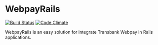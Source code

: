 # WebpayRails

[![Build Status](https://travis-ci.com/limcross/webpay_rails.svg?token=x5A97TEb4yuM38tPHvD3&branch=master)](https://travis-ci.com/limcross/webpay_rails)
[![Code Climate](https://codeclimate.com/github/limcross/webpay_rails/badges/gpa.svg)](https://codeclimate.com/github/limcross/webpay_rails)

WebpayRails is an easy solution for integrate Transbank Webpay in Rails applications.
